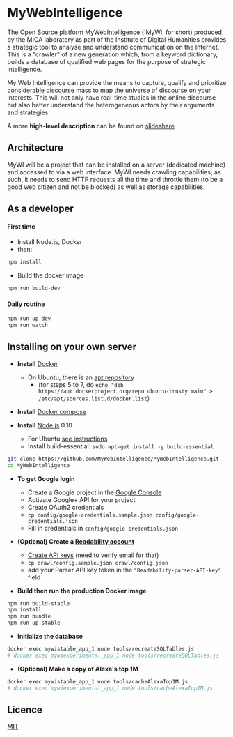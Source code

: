 # MyWebIntelligence

The Open Source platform MyWebIntelligence ('MyWi' for short) produced by the MICA laboratory as part of the Institute of Digital Humanities provides a strategic tool to analyse and understand communication on the Internet. This is a "crawler" of a new generation which, from a keyword dictionary, builds a database of qualified web pages for the purpose of strategic intelligence.

My Web Intelligence can provide the means to capture, qualify and prioritize considerable discourse mass to map the universe of discourse on your interests. This will not only have real-time studies in the online discourse but also better understand the heterogeneous actors by their arguments and strategies.

A more **high-level description** can be found on [slideshare](http://www.slideshare.net/alakel/20140629-post1) 

## Architecture

MyWI will be a project that can be installed on a server (dedicated machine) and accessed to via a web interface. MyWI needs crawling capabilities; as such, it needs to send HTTP requests all the time and throttle them (to be a good web citizen and not be blocked) as well as storage capabilities.


## As a developer

#### First time

* Install Node.js, Docker
* then:

```bash
npm install
```

* Build the docker image

```bash
npm run build-dev
```


#### Daily routine

```bash
npm run up-dev
npm run watch
```



## Installing on your own server

* **Install** [Docker](https://docs.docker.com/installation/#installation)
  * On Ubuntu, there is an [apt repository](https://docs.docker.com/engine/installation/ubuntulinux/)
    * (for steps 5 to 7, do `echo "deb https://apt.dockerproject.org/repo ubuntu-trusty main" > /etc/apt/sources.list.d/docker.list`)  

* **Install** [Docker compose](https://docs.docker.com/compose/install/)

* **Install** [Node.js](https://nodejs.org) 0.10
  * For Ubuntu [see instructions](https://github.com/nodesource/distributions#installation-instructions)
  * Install build-essential: `sudo apt-get install -y build-essential`


````sh
git clone https://github.com/MyWebIntelligence/MyWebIntelligence.git
cd MyWebIntelligence
````

* **To get Google login**
    * Create a Google project in the [Google Console](https://console.developers.google.com)
    * Activate Google+ API for your project
    * Create OAuth2 credentials
    * `cp config/google-credentials.sample.json config/google-credentials.json`
    * Fill in credentials in `config/google-credentials.json`

* **(Optional) Create a [Readability account](https://www.readability.com/login/?next=/settings/account)**
    * [Create API keys](https://www.readability.com/settings/account) (need to verify email for that)
    * `cp crawl/config.sample.json crawl/config.json`
    * add your Parser API key token in the `"Readability-parser-API-key"` field

* **Build then run the production Docker image**

````sh
npm run build-stable
npm install
npm run bundle
npm run up-stable
````

* **Initialize the database**

````sh
docker exec mywistable_app_1 node tools/recreateSQLTables.js
# docker exec mywiexperimental_app_1 node tools/recreateSQLTables.js
````

* **(Optional) Make a copy of Alexa's top 1M**

````sh
docker exec mywistable_app_1 node tools/cacheAlexaTop1M.js
# docker exec mywiexperimental_app_1 node tools/cacheAlexaTop1M.js
````

## Licence

[MIT](LICENCE)
